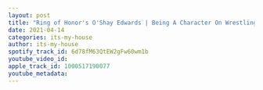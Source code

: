 ```yaml
---
layout: post
title: "Ring of Honor's O'Shay Edwards | Being A Character On Wrestling Code Is Insane To Me   | #25"
date: 2021-04-14
categories: its-my-house
author: its-my-house
spotify_track_id: 6d78fM63QtEW2gFw60wm1b
youtube_video_id: 
apple_track_id: 1000517190077
youtube_metadata: 
---
```


